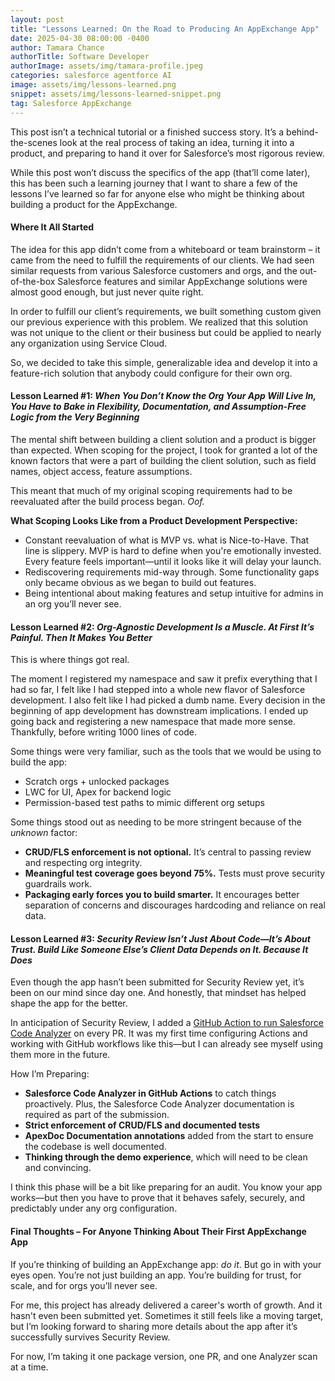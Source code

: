 ```yaml
---
layout: post
title: "Lessons Learned: On the Road to Producing An AppExchange App"
date: 2025-04-30 08:00:00 -0400
author: Tamara Chance
authorTitle: Software Developer
authorImage: assets/img/tamara-profile.jpeg
categories: salesforce agentforce AI
image: assets/img/lessons-learned.png
snippet: assets/img/lessons-learned-snippet.png
tag: Salesforce AppExchange
---
```

This post isn’t a technical tutorial or a finished success story. It’s a behind-the-scenes look at the real process of taking an idea, turning it into a product, and preparing to hand it over for Salesforce’s most rigorous review.

While this post won’t discuss the specifics of the app (that’ll come later), this has been such a learning journey that I want to share a few of the lessons I’ve learned so far for anyone else who might be thinking about building a product for the AppExchange.

#### **Where It All Started**

The idea for this app didn’t come from a whiteboard or team brainstorm – it came from the need to fulfill the requirements of our clients. We had seen similar requests from various Salesforce customers and orgs, and the out-of-the-box Salesforce features and similar AppExchange solutions were almost good enough, but just never quite right.

In order to fulfill our client’s requirements, we built something custom given our previous experience with this problem. We realized that this solution was not unique to the client or their business but could be applied to nearly any organization using Service Cloud. 

So, we decided to take this simple, generalizable idea and develop it into a feature-rich solution that anybody could configure for their own org.

#### **Lesson Learned #1:** _When You Don’t Know the Org Your App Will Live In, You Have to Bake in Flexibility, Documentation, and Assumption-Free Logic from the Very Beginning_

The mental shift between building a client solution and a product is bigger than expected. When scoping for the project, I took for granted a lot of the known factors that were a part of building the client solution, such as field names, object access, feature assumptions.

This meant that much of my original scoping requirements had to be reevaluated after the build process began. *Oof.*

**What Scoping Looks Like from a Product Development Perspective:**

- Constant reevaluation of what is MVP vs. what is Nice-to-Have. That line is slippery. MVP is hard to define when you're emotionally invested. Every feature feels important—until it looks like it will delay your launch.
- Rediscovering requirements mid-way through. Some functionality gaps only became obvious as we began to build out features.
- Being intentional about making features and setup intuitive for admins in an org you’ll never see.

#### **Lesson Learned #2:** _Org-Agnostic Development Is a Muscle. At First It’s Painful. Then It Makes You Better_

This is where things got real.

The moment I registered my namespace and saw it prefix everything that I had so far, I felt like I had stepped into a whole new flavor of Salesforce development. I also felt like I had picked a dumb name. Every decision in the beginning of app development has downstream implications. I ended up going back and registering a new namespace that made more sense. Thankfully, before writing 1000 lines of code.

Some things were very familiar, such as the tools that we would be using to build the app:
- Scratch orgs + unlocked packages
- LWC for UI, Apex for backend logic
- Permission-based test paths to mimic different org setups

Some things stood out as needing to be more stringent because of the _unknown_ factor:

- **CRUD/FLS enforcement is not optional.** It’s central to passing review and respecting org integrity.
- **Meaningful test coverage goes beyond 75%.** Tests must prove security guardrails work.
- **Packaging early forces you to build smarter.** It encourages better separation of concerns and discourages hardcoding and reliance on real data.

#### **Lesson Learned #3:** _Security Review Isn’t Just About Code—It’s About Trust. Build Like Someone Else’s Client Data Depends on It. Because It Does_

Even though the app hasn’t been submitted for Security Review yet, it’s been on our mind since day one. And honestly, that mindset has helped shape the app for the better.

In anticipation of Security Review, I added a [GitHub Action to run Salesforce Code Analyzer](https://sfdxdeveloper.com/salesforce/cli/sf/code/analyzer/github/actions/2025/05/07/salesforce-code-analyzer.html) on every PR. It was my first time configuring Actions and working with GitHub workflows like this—but I can already see myself using them more in the future.

How I’m Preparing:

- **Salesforce Code Analyzer in GitHub Actions** to catch things proactively. Plus, the Salesforce Code Analyzer documentation is required as part of the submission.
- **Strict enforcement of CRUD/FLS and documented tests**
- **ApexDoc Documentation annotations** added from the start to ensure the codebase is well documented.
- **Thinking through the demo experience**, which will need to be clean and convincing.

I think this phase will be a bit like preparing for an audit. You know your app works—but then you have to prove that it behaves safely, securely, and predictably under any org configuration.

#### **Final Thoughts – For Anyone Thinking About Their First AppExchange App**

If you’re thinking of building an AppExchange app: *do it*. But go in with your eyes open. You’re not just building an app. You’re building for trust, for scale, and for orgs you’ll never see.

For me, this project has already delivered a career's worth of growth. And it hasn't even been submitted yet. Sometimes it still feels like a moving target, but I’m looking forward to sharing more details about the app after it’s successfully survives Security Review.

For now, I’m taking it one package version, one PR, and one Analyzer scan at a time.
